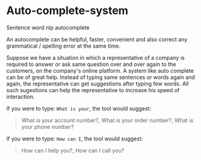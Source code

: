 # Auto-complete-system

Sentence word nlp autocomplete

An autocomplete can be helpful, faster, convenient and also correct any grammatical / spelling error at the same time.

Suppose we have a situation in which a representative of a company is required to answer or ask same question over and over again to the customers, 
on the company's online platform. A system like auto complete can be of great help. Instead of typing same sentences or words again and again, 
the representative can get suggestions after typing few words. All such sugestions can help the representative to increase his speed of interaction.

If you were to type: `What is your`,
the tool would suggest:
> What is your account number?,
 What is your order number?,
 What is your phone number?

If you were to type: `How can I`,
the tool would suggest:
> How can I help you?,
 How can I call you?
